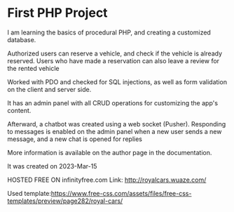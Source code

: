# First PHP Project

I am learning the basics of procedural PHP, and creating a customized database.

Authorized users can reserve a vehicle, and check if the vehicle is already reserved. Users who have made a reservation can also leave a review for the rented vehicle

Worked with PDO and checked for SQL injections, as well as form validation on the client and server side.

It has an admin panel with all CRUD operations for customizing the app's content.

Afterward, a chatbot was created using a web socket (Pusher). Responding to messages is enabled on the admin panel when a new user sends a new message, and a new chat is opened for replies

More information is available on the author page in the documentation.

It was created on 2023-Mar-15

HOSTED FREE ON infinityfree.com
Link: http://royalcars.wuaze.com/

Used template:https://www.free-css.com/assets/files/free-css-templates/preview/page282/royal-cars/
